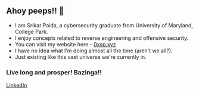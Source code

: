 ## Ahoy peeps!! 👋

- I am Srikar Paida, a cybersecurity graduate from University of Maryland, College Park.
- I enjoy concepts related to reverse engineering and offensive security.
- You can visit my website here - [0xsp.xyz](0xsp.xyz)
- I have no idea what I'm doing almost all the time (aren't we all?).
- Just existing like this vast universe we're currently in.

### Live long and prosper! Bazinga!!

[LinkedIn](https://www.linkedin.com/in/srikarpaida/)
